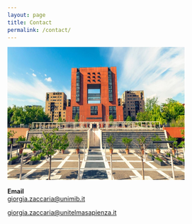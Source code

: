 ```yaml
---
layout: page
title: Contact
permalink: /contact/
---
```

<!-- ![](unitelma.png) -->

<img src="milano-bicocca.jpg" 
     width="400" 
     height="300">
     
**Email**   
<a href="mailto:giorgia.zaccaria@unimib.it" target="_blank">giorgia.zaccaria@unimib.it </a>

<a href="mailto:giorgia.zaccaria@unitelmasapienza.it" target="_blank">giorgia.zaccaria@unitelmasapienza.it </a> 
 
 

